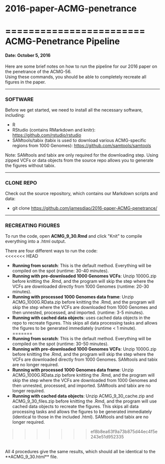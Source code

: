# 2016-paper-ACMG-penetrance

========================
ACMG-Penetrance Pipeline
========================

#### Date: October 5, 2016

Here are some brief notes on how to run the pipeline for our 2016 paper on the penetrance of the ACMG-56. <br />
Using these commands, you should be able to completely recreate all figures in the paper.


-------------------------------------------------------------

### SOFTWARE

Before we get started, we need to install all the necessary software, including:

 - R <br />
 - RStudio (contains RMarkdown and knitr): https://github.com/rstudio/rstudio <br />
 - SAMtools/tabix (tabix is used to download various ACMG-specific regions from 1000 Genomes): https://github.com/samtools/samtools
 
Note: SAMtools and tabix are only required for the downloading step. Using zipped VCFs or data objects from the source repo allows you to generate the figures without tabix. 
 
-------------------------------------------------------------

### CLONE REPO

Check out the source repository, which contains our Markdown scripts and data: <br />

 - git clone https://github.com/jamesdiao/2016-paper-ACMG-penetrance/


-------------------------------------------------------------
### RECREATING FIGURES

To run the code, open **ACMG_9_30.Rmd** and click "Knit" to compile everything into a .html output. 

There are four different ways to run the code: <br />
<<<<<<< HEAD
 - **Running from scratch**: This is the default method. Everything will be compiled on the spot (runtime: 30-40 minutes). <br />
 - **Running with pre-downloaded 1000 Genomes VCFs**: Unzip 1000G.zip before knitting the .Rmd, and the program will skip the step where the VCFs are downloaded directly from 1000 Genomes (runtime: 20-30 minutes). <br />
 - **Running with processed 1000 Genomes data frame**: Unzip ACMG_1000G.RData.zip before knitting the .Rmd, and the program will skip the step where the VCFs are downloaded from 1000 Genomes and then unnested, processed, and imported. (runtime: 3-5 minutes). <br />
 - **Running with cached data objects**: uses cached data objects in the repo to recreate figures. This skips all data processing tasks and allows the figures to be generated immediately (runtime < 1 minute). <br />
=======
 - **Running from scratch**: This is the default method. Everything will be compiled on the spot (runtime: 30-50 minutes). <br />
 - **Running with pre-downloaded 1000 Genomes VCFs**: Unzip 1000G.zip before knitting the .Rmd, and the program will skip the step where the VCFs are downloaded directly from 1000 Genomes. SAMtools and tabix are no longer required. <br />
 - **Running with processed 1000 Genomes data frame**: Unzip ACMG_1000G.RData.zip before knitting the .Rmd, and the program will skip the step where the VCFs are downloaded from 1000 Genomes and then unnested, processed, and imported. SAMtools and tabix are no longer required. <br />
 - **Running with cached data objects**: Unzip ACMG_9_30_cache.zip and ACMG_9_30_files.zip before knitting the .Rmd, and the program will use cached data objects to recreate the figures. This skips all data processing tasks and allows the figures to be generated immediately (identical to those in the included .html). SAMtools and tabix are no longer required. <br />
>>>>>>> ef8b8ea63f9a73b875d44ec4f5e243e51d952335
<br />
All 4 procedures give the same results, which should all be identical to the **ACMG_9_30.html** file.


<br />
<br />
<br />

